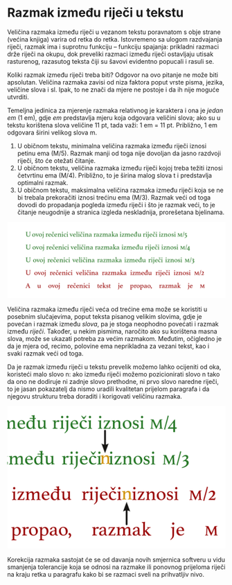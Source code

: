 # Razmak između riječi u tekstu

Veličina razmaka između riječi u vezanom tekstu poravnatom s obje strane \(većina knjiga\) varira od retka do retka. Istovremeno sa ulogom razdvajanja riječi, razmak ima i suprotnu funkciju – funkciju spajanja: prikladni razmaci drže riječi na okupu, dok preveliki razmaci između riječi ostavljaju utisak rasturenog, razasutog teksta čiji su šavovi evidentno popucali i rasuli se.

Koliki razmak između riječi treba biti? Odgovor na ovo pitanje ne može biti apsolutan. Veličina razmaka zavisi od niza faktora poput vrste pisma, jezika, veličine slova i sl. Ipak, to ne znači da mjere ne postoje i da ih nije moguće utvrditi.

Temeljna jedinica za mjerenje razmaka relativnog je karaktera i ona je _jedan em_ \(1 em\), gdje _em_ predstavlja mjeru koja odgovara veličini slova; ako su u tekstu korištena slova veličine 11 pt, tada važi: 1 em = 11 pt. Približno, 1 em odgovara širini velikog slova m.

1. U običnom tekstu, minimalna veličina razmaka između riječi iznosi petinu ema \(M/5\). Razmak manji od toga nije dovoljan da jasno razdvoji riječi, što će otežati čitanje.
2. U običnom tekstu, veličina razmaka između riječi kojoj treba težiti iznosi četvrtinu ema \(M/4\). Približno, to je širina malog slova t i predstavlja optimalni razmak.
3. U običnom tekstu, maksimalna veličina razmaka između riječi koja se ne bi trebala prekoračiti iznosi trećinu ema \(M/3\). Razmak veći od toga dovodi do propadanja pogleda između riječi i što je razmak veći, to je čitanje neugodnije a stranica izgleda neskladnija, prorešetana bjelinama.

![](../.gitbook/assets/razmak-izmedu-rijeci.png)

Veličina razmaka između riječi veća od trećine ema može se koristiti u posebnim slučajevima, poput teksta pisanog velikim slovima, gdje je povećan i razmak između _slova_, pa je stoga neophodno povećati i razmak između _riječi_. Također, u nekim pismima, naročito ako su korištena masna slova, može se ukazati potreba za većim razmakom. Međutim, očigledno je da je mjera od, recimo, polovine ema neprikladna za vezani tekst, kao i svaki razmak veći od toga.

Da je razmak između riječi u tekstu prevelik možemo lahko ocijeniti od oka, koristeći malo slovo n: ako između riječi možemo pozicionirati slovo n tako da ono ne dodiruje ni zadnje slovo prethodne, ni prvo slovo naredne riječi, to je jasan pokazatelj da nismo uradili kvalitetan prijelom paragrafa i da njegovu strukturu treba doraditi i korigovati veličinu razmaka.

![](../.gitbook/assets/n-test-razmaka.png)

Korekcija razmaka sastojat će se od davanja novih smjernica softveru u vidu smanjenja tolerancije koja se odnosi na razmake ili ponovnog prijeloma riječi na kraju retka u paragrafu kako bi se razmaci sveli na prihvatljiv nivo.

